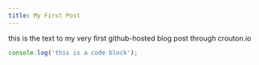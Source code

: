 ```yaml
---
title: My First Post
---
```


this is the text to my very first github-hosted blog post through crouton.io

```js
console.log('this is a code block');
```

